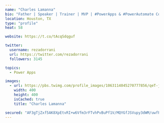 ```yaml
---
name: "Charles Lamanna"
bio: "Father | Speaker | Trainer | MVP | #PowerApps & #PowerAutomate Community Super User | YouTuber Right-pointing triangle http://youtube.com/c/rezadorrani | Learn - Share - Clockwise rightwards and leftwards open circle arrows"
location: Houston, TX
type: "profile"
heat: 58

website: https://t.co/tAcqSdqguf

twitter:
  username: rezadorrani
  url: https://twitter.com/rezadorrani
  followers: 3145

topics:
  - Power Apps

images:
  - url: https://pbs.twimg.com/profile_images/1063114045270777856/qeT-jpWr_400x400.jpg
    width: 400
    height: 400
    isCached: true
    title: "Charles Lamanna"

secured: "AF3gTjZxf5AK8XpEtvRI+w6Vfm3rFTvhPvBuPf1V/MQYGfJSVupy3dWM/uwfPtulDlBM1lTF8XYfblAavH8amuszZbiFGQXN2EIUa18FoCZxcCzu4QR9uAb896GjbkK/MZxcDGFyH3PeL+2tXPy+aXq9i+C2o6mDDUSG6dLvsA6J8e+79xjngpidw78Hs3YmVgATeJopSqMAo83xhmm/gzNJW3e62o/9wz59xkTgyvf4B5J5lWc7at24PhXKGSNnLrE4pu2YCY/4yIaN3k4z5AvRMDSLTpW4J9+X+EbuLlllioEMggovX/4zV9gh7Yuw0KOvL4P3LShmsCODkT5kerA8j/CnDpquZTEGPua42MpXHCGjiRqwyk58XQHbmGPLhbaihR5Y3w3A9Aa5gUCOVUMwMtI6PUMjB15JoFgkdFc=;JbKO9HHJ2bNUfPRvssGjQA=="
---
```


